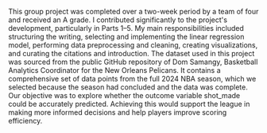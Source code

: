 This group project was completed over a two-week period by a team of four and received an A grade. I contributed significantly to the project's development, particularly in Parts 1–5. My main responsibilities included structuring the writing, selecting and implementing the linear regression model, performing data preprocessing and cleaning, creating visualizations, and curating the citations and introduction.
The dataset used in this project was sourced from the public GitHub repository of Dom Samangy, Basketball Analytics Coordinator for the New Orleans Pelicans. It contains a comprehensive set of data points from the full 2024 NBA season, which we selected because the season had concluded and the data was complete. Our objective was to explore whether the outcome variable shot_made could be accurately predicted. Achieving this would support the league in making more informed decisions and help players improve scoring efficiency.
